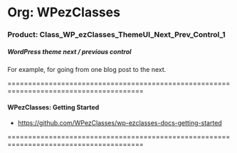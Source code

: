 # Org: WPezClasses
### Product: Class_WP_ezClasses_ThemeUI_Next_Prev_Control_1

##### WordPress theme next / previous control 

For example, for going from one blog post to the next.

=======================================================================================

#### WPezClasses: Getting Started
- https://github.com/WPezClasses/wp-ezclasses-docs-getting-started

=======================================================================================